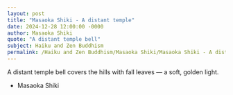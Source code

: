 ```yaml
---
layout: post
title: "Masaoka Shiki - A distant temple"
date: 2024-12-28 12:00:00 -0000
author: Masaoka Shiki
quote: "A distant temple bell"
subject: Haiku and Zen Buddhism
permalink: /Haiku and Zen Buddhism/Masaoka Shiki/Masaoka Shiki - A distant temple
---
```


A distant temple bell
covers the hills with fall leaves —
a soft, golden light.


- Masaoka Shiki
